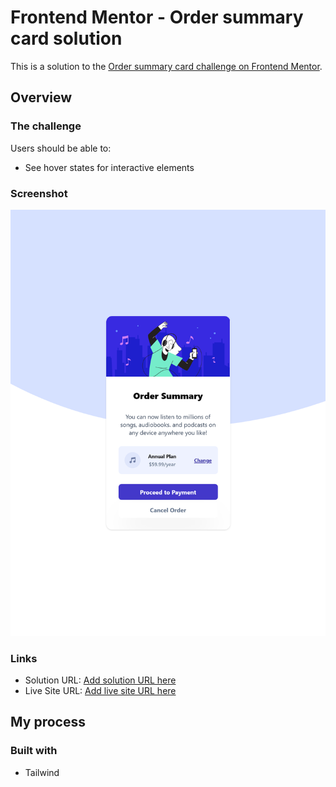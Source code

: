 # Frontend Mentor - Order summary card solution

This is a solution to the [Order summary card challenge on Frontend Mentor](https://www.frontendmentor.io/challenges/order-summary-component-QlPmajDUj).

## Overview

### The challenge

Users should be able to:

- See hover states for interactive elements

### Screenshot

![](./desktop.png)

### Links

- Solution URL: [Add solution URL here](https://github.com/hyeo151/Frontend-mentor-projects.git)
- Live Site URL: [Add live site URL here](https://hyeo151.github.io/Frontend-mentor-projects/6_order-summary-component-main/)

## My process

### Built with

- Tailwind